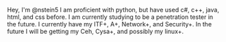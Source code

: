 Hey, I'm @nstein5
I am proficient with python, but have used c#, c++, java, html, and css before.
I am currently studying to be a penetration tester in the future.
I currently have my ITF+, A+, Network+, and Security+.
In the future I will be getting my Ceh, Cysa+, and possibly my linux+.

<!---
nstein5/nstein5 is a ✨ special ✨ repository because its `README.md` (this file) appears on your GitHub profile.
You can click the Preview link to take a look at your changes.
--->

